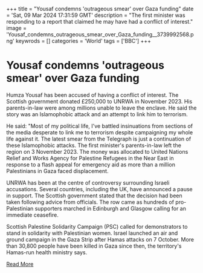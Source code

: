 +++
title = "Yousaf condemns 'outrageous smear' over Gaza funding"
date = 'Sat, 09 Mar 2024 17:31:59 GMT'
description = "The first minister was responding to a report that claimed he may have had a conflict of interest."
image = 'Yousaf_condemns_outrageous_smear_over_Gaza_funding__3739992568.png'
keywrods =  []
categories = 'World'
tags = ['BBC']
+++

# Yousaf condemns 'outrageous smear' over Gaza funding

Humza Yousaf has been accused of having a conflict of interest.
The Scottish government donated £250,000 to UNRWA in November 2023.
His parents-in-law were among millions unable to leave the enclave.
He said the story was an Islamophobic attack and an attempt to link him to terrorism.

He said: <bb>"Most of my political life, I<bb>'ve battled insinuations from sections of the media desperate to link me to terrorism despite campaigning my whole life against it.
The latest smear from the Telegraph is just a continuation of these Islamophobic attacks.
The first minister's parents-in-law left the region on 3 November 2023.
The money was allocated to United Nations Relief and Works Agency for Palestine Refugees in the Near East in response to a flash appeal for emergency aid as more than a million Palestinians in Gaza faced displacement.

UNRWA has been at the centre of controversy surrounding Israeli accusations.
Several countries, including the UK, have announced a pause in support.
The Scottish government stated that the decision had been taken following advice from officials.
The row came as hundreds of pro-Palestinian supporters marched in Edinburgh and Glasgow calling for an immediate ceasefire.

Scottish Palestine Solidarity Campaign (PSC) called for demonstrators to stand in solidarity with Palestinian women.
Israel launched an air and ground campaign in the Gaza Strip after Hamas attacks on 7 October.
More than 30,800 people have been killed in Gaza since then, the territory's Hamas-run health ministry says.


[Read More](https://www.bbc.com/news/articles/cn0d2wnlek2o)
